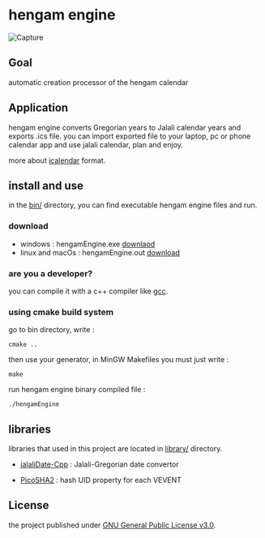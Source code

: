 # hengam engine
![Capture](https://user-images.githubusercontent.com/75095946/162565226-141da942-f0a1-4058-9089-67f558f655d8.PNG)

## Goal
automatic creation processor of the hengam calendar

## Application
hengam engine converts Gregorian years to Jalali calendar years and exports .ics file.
you can import exported file to your laptop, pc or phone calendar app and use jalali calendar, plan and enjoy.

more about [icalendar](https://www.kanzaki.com/docs/ical/) format.

## install and use
in the [bin/](https://github.com/itismoradi/hengam/tree/master/engine/bin) directory, 
you can find executable hengam engine files and run.

### download 
- windows         : hengamEngine.exe [downlaod](https://minhaskamal.github.io/DownGit/#/home?url=https://github.com/itismoradi/hengam/blob/master/engine/bin/hengamEngine.exe)
- linux and macOs : hengamEngine.out [download](https://minhaskamal.github.io/DownGit/#/home?url=https://github.com/itismoradi/hengam/blob/master/engine/bin/hengamEngine.out)

### are you a developer?
you can compile it with a c++ compiler like [gcc](https://gcc.gnu.org/).

### using cmake build system
go to bin directory, write :
```
cmake ..
```

then use your generator, in MinGW Makefiles you must just write :
```
make
```

run hengam engine binary compiled file :
```
./hengamEngine
```

## libraries
libraries that used in this project are located in [library/](https://github.com/itismoradi/hengam/tree/master/engine/library) directory.

- [jalaliDate-Cpp](https://github.com/SCR-IR/jalaliDate-Cpp)  : Jalali-Gregorian date convertor

- [PicoSHA2](https://github.com/okdshin/PicoSHA2)  : hash UID property for each VEVENT

## License
the project published under [GNU General Public License v3.0](https://www.gnu.org/licenses/gpl-3.0.en.html).
